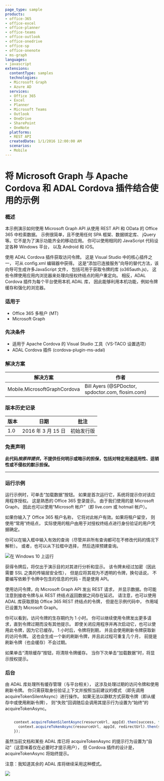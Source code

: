 ```yaml
---
page_type: sample
products:
- office-365
- office-excel
- office-planner
- office-teams
- office-outlook
- office-onedrive
- office-sp
- office-onenote
- ms-graph
languages:
- javascript
extensions:
  contentType: samples
  technologies:
  - Microsoft Graph
  - Azure AD
  services:
  - Office 365
  - Excel
  - Planner
  - Microsoft Teams
  - Outlook
  - OneDrive
  - SharePoint
  - OneNote
  platforms:
  - REST API
  createdDate: 1/1/2016 12:00:00 AM
  scenarios:
  - Mobile
---
```

# 将 Microsoft Graph 与 Apache Cordova 和 ADAL Cordova 插件结合使用的示例 #

### 概述 ###
本示例演示如何使用 Microsoft Graph API 从使用 REST API 和 OData 的 Office 365 中检索数据。
示例很简单，且不使用任何 SPA 框架、数据绑定库、
jQuery 等。它不是为了演示功能齐全的移动应用。
你可以使用相同的 JavaScript
代码设定各种 Windows 平台，
以及 Android 和 iOS。

使用 ADAL Cordova 插件获取访问令牌。
这是 Visual Studio 中的核心插件之一，
可从 config.xml 编辑器中获得。
这是“添加已连接服务”向导的替代方法，该向导可生成许多JavaScript 文件，
包括可用于获取令牌的库 (o365auth.js)，
这些令牌使用应用内浏览器来处理向授权终结点的用户重定向。
相反，ADAL Cordova 插件为每个平台使用本机 ADAL 库，
因此能够利用本机功能，例如令牌缓存和强化的浏览器。

### 适用于 ###
-  Office 365 多租户 (MT)
-  Microsoft Graph

### 先决条件 ###
- 适用于 Apache Cordova 的 Visual Studio 工具（VS-TACO 设置选项）
- ADAL Cordova 插件 (cordova-plugin-ms-adal)

### 解决方案 ###
解决方案 | 作者
---------|----------
Mobile.MicrosoftGraphCordova | Bill Ayers (@SPDoctor, spdoctor.com, flosim.com)

### 版本历史记录 ###
版本 | 日期 | 批注
---------| -----| --------
1.0 | 2016 年 3 月 15 日| 初始发行版

### 免责声明 ###
**此代码*按原样提供*，不提供任何明示或暗示的担保，包括对特定用途适用性、适销性或不侵权的默示担保。**


----------

### 运行示例 ###

运行示例时，可单击“加载数据”按钮。
如果是首次运行它，系统将提示你对该应用程序授权。
这是熟悉的 Office 365 登录提示。
由于我们使用的是 Microsoft Graph，
因此也可以使用“Microsoft 帐户”（即 live.com 或 hotmail 帐户）。 

如果你输入了 Office 365 租户名称，
它将对此帐户有效。如果将租户留空，
则使用“常用”终结点，
实际使用的租户由用于对授权终结点进行身份验证的用户凭据确定。

你可以在输入框中输入有效的查询（尽管并非所有查询都可在不修改代码的情况下解析）。
或者，也可以从下拉框中选择，
然后选择预建查询。

![在 Windows 10 上运行](MicrosoftGraphCordova.png)

获得令牌后，将仅出于演示目的对其进行分析和显示。
该令牌未经过加密（因此需要 SSL 之类的传输层安全性），
但是应将其视为不透明的令牌，换句话说，
不要编写依赖于令牌中包含的信息的代码 - 而是使用 API。

使用访问令牌，向 Microsoft Graph API 发出 REST 请求，
并显示数据。你可能注意到接收令牌与从 REST 终结点返回数据之间存在延迟。
请注意，也可以使用 ADAL 库获取原始 Office 365 REST 终结点的令牌，
但是在示例代码中，
作用域已设置为 Microsoft Graph。

你可以看到，访问令牌的生存期约为 1 小时。
你可以继续使用令牌发出更多请求，直到令牌过期而没有其他提示。
即使关闭应用程序并再次启动它，也可以使用此令牌，因为它已缓存。
1 小时后，令牌将到期，
并且会使用刷新令牌获取新的访问令牌。
这也会生成一个新的刷新令牌，并且此过程可重复几个月，
前提是刷新令牌（也会缓存）不会过期。

如果单击“清除缓存”按钮，将清除令牌缓存。
当你下次单击“加载数据”时，将显示授权提示。 

### 后台 ###

由 ADAL 库处理所有缓存管理（与平台相关），
这涉及处理过期的访问令牌和使用刷新令牌。
你只需获取身份验证上下文并按照当前建议的模式
（即先调用 acquireTokenSilentAsync）进行操作。
如果无法以静默方式获取令牌（即从缓存中或使用刷新令牌），
则“失败”回调随后会调用其提示行为设置为“始终”的
acquireTokenAsync。

```javascript

    context.acquireTokenSilentAsync(resourceUrl, appId).then(success, function () {
      context.acquireTokenAsync(resourceUrl, appId, redirectUrl).then(success, fail);
    });

```

虽然当前文档和某些 ADAL 库已将
acquireTokenAsync 的提示行为设置为“自动”（这意味着仅在必要时才提示用户），
但 Cordova 插件的设计是，acquireTokenAsync 将始终提示。 

注意：我知道其余的 ADAL 库将继续采用这种模式。 


<img src="https://telemetry.sharepointpnp.com/pnp/samples/MicrosoftGraph.Cordova.Mobile" />